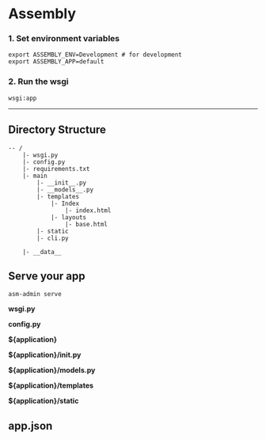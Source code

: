 # Assembly


### 1. Set environment variables

```
export ASSEMBLY_ENV=Development # for development
export ASSEMBLY_APP=default  
```

### 2. Run the wsgi
```
wsgi:app
```

---

## Directory Structure


```
-- /
    |- wsgi.py
    |- config.py
    |- requirements.txt
    |- main
        |- __init__.py
        |- __models__.py
        |- templates
            |- Index
                |- index.html
            |- layouts
                |- base.html
        |- static
        |- cli.py

    |- __data__
```


## Serve your app

```
asm-admin serve
```

**wsgi.py**

**config.py**

**${application}**

**${application}/__init__.py**

**${application}/__models__.py**

**${application}/templates**

**${application}/static**



## app.json


